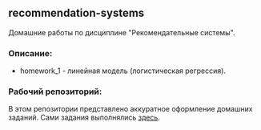 ## recommendation-systems

Домашние работы по дисциплине "Рекомендательные системы".

### Описание:
+ homework_1 - линейная модель (логистическая регрессия).

### Рабочий репозиторий:

В этом репозитории представлено аккуратное оформление домашних заданий. Сами задания выполнялись [здесь](https://github.com/yuliana-shakhvalieva/recsys_course_homework_2023/).
